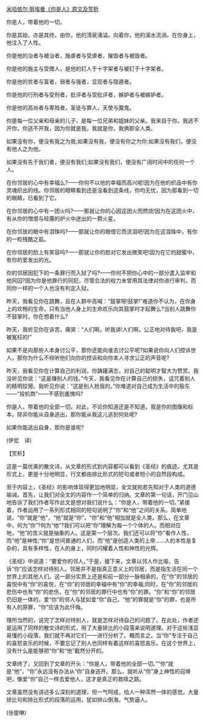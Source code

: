 [米哈依尔·努埃曼《你是人》原文及赏析](https://www.vrrw.net/wx/12369.html)

你是人，带着他的一切。

你是其始，亦是其终。由你，他的清泉涌溢。向着你，他的溪水流淌。在你身上，他注入了人性。

你是他的治者与被治者，施虐者与受虐者，摧毁者与被毁者。

你是他的施主与受赠人，是他的钉人于十字架者与被钉于十字架者。

你是他的贫者与富者，弱者与强者，显现者与隐遁者。

你是他的行刑者与受刑者，批评者与受批评者，嫉妒者与被嫉妒者。

你是他的高尚者与卑贱者，圣徒与罪人，天使与魔鬼。

你是每一位父亲和母亲的儿子，是每一位兄弟和姐妹的父亲。我来自于你。我逃不开你，你逃不开我，因为你就是我，我就是你，我俩即全人类。

如果没有你，便没有我之为我;如果没有我，便没有你之为你;如果没有我们，便没有他人之为他。

如果没有先于我们者，便没有我们;如果没有我们，便没有广阔时间中的任何一个人。

在你邻居的心中有幸福么?——你何不以他的幸福而高兴呢!因为在他的织品中有你灵魂织出的线。你邻居的眼睛看到还是没看到这条线，你均无忧，因为那看到一切的眼睛，已看到了它。

在你邻居的心中有一团火吗?——那就让你的心因这团火而燃烧!因为在这团火中，有从你的憎恨与轻蔑的炉火中迸出的一颗火星。

在你邻居的眼中有泪珠吗?——那就让你的眼借它而流泪吧!因为在这泪珠中，有你的一粒残酷之盐。

在你邻居的脸上有笑容吗?——那就让你的脸对它发出微笑吧!因为在它的甜蜜中，有你的爱发出的光。

你的邻居因犯下的一条罪行而入狱了吗?——你何不把你心中的一部分遣入监牢和他同囚?因为你是他罪行的同犯，尽管合法的权力未曾用其法律对你进行审判，而同你一样的一个人也没有判定入狱。

昨天，我看见你在跳舞，且在人群中高喊：“鼓掌呀!鼓掌!”难道你不认为，在你身上的欢畅的生命，只有当他人身上的生命欢乐向其鼓掌时才起舞么?当别人跳舞你不鼓掌时，你在想着什么?

昨天，我听见你在诉苦，痛哭：“人们啊，听我讲!人们啊，公正地对待我吧，我是被冤枉的!”

如果不是向那些人本身讨公平，那你还能向谁去讨公平呢?如果说你向人们控诉世人，那你为什么不倾听他们向你的控诉和向你本人寻求公正的声音呢?

昨天，我看见你在计算自己的利润，你踌躇满志，对自己的聪明才智大为赞赏。我没听见你说：“这是赚别人的钱。”今天，我看见你在计算自己的损失，诅咒着别人的精明狡猾。我听见你说：“这是别人抢我的。”你难道对自己成为生活中的股东——“投机商”——不感到羞愧吗?

你是人，带着他的全部一切。对此，不论你知道还是不知道。我是你的图像和标本。除非你能从自身逃出，那你能从我这儿逃到何处呢?

如果你能逃出自身，那你是谁呢?

(伊宏　译)



【赏析】

这是一篇优美的散文诗，从文章的形式到内容都可以看到《圣经》的痕迹。尤其是形式上，更是十分地明显，行文都由排比形式的短句或者短小的自然段构成。

至于内容上，《圣经》的影响体现得更加地明显，全文就宛若先知对于人类的道德喻诫。首先，让我们对全文的内容作一个简单的归纳。文章的第一句话，开门见山地告诉了我们作者写作此文是想对我们说什么：“你是人，带着他的一切。”紧接着，作者运用了一系列形式相同的短句说明了“你”和“他”之间的关系。简单地说，“你”就是“他”，“他”就是“你”，“你”和“他”相加就是全人类。那么，在文章中，何为“你”?何为“他”?我们可以把“你”理解为每一个个体的人。而相对应地，“他”的含义就是抽象的人。这是第一个层次。我们还可以将“你”看作人性，而“他”是神性;“你”是世间普通的人们，而“他”是创造人类的上帝……人的本性是复杂的，具有多样性，在人的身上，同时闪耀着人性和神性的光辉。

《圣经》中说道：“要爱你的邻人。”于是，接下来，文章以邻人作比喻，告诉“你”应该怎样对待别人。邻居并不是指真正意义上的邻居，而是指生活在同一个世界上的其他人们。这一部分实质上还是和前一部分一脉相承的，在“你”的邻居的喜悦中有“你”的喜悦，在“你”的邻居的幸福中有“你”的幸福;同时，在“你”的邻居的悲伤中也有“你”的悲伤，在“你”的邻居的罪行中也有“你”的罪。“你”和“你”的邻居仍旧是一体的，爱“你”的邻人与犹如爱“你”自己，“他”的罪就是“你”的罪，也是所有人的原罪，“你”应该为此忏悔。

理所当然的，说完了怎样对待别人，就是怎样对待自己的问题了。在此处，作者还是运用了同样的散文诗的形式，用了大量排比的小段落来说明道理。对于这些浅显易懂的小段落，我们就不再对它们一一进行分析了。概而言之，当“你”专注于自己的喜怒哀乐的时候，不要忘记了别人也同样有着这样的喜怒哀乐。在这个世界上，没有什么是能够把“你”和“他”截然分开的。

文章终了，又回到了文章的开头：“你是人，带着他的全部一切。”“你”就是“他”，“你”永远没有办法从“你”自身逃开。那么，就听从“你”身上神性的召唤吧，像爱“你”自己一样去爱他人，这才是真正的救赎之路。

文章虽然没有讲述多么深刻的道理，但一气呵成，给人一种浑然一体的感觉。大量排比句和排比形式的段落的运用，犹如排山倒海，气势逼人。

(张燮琳)

